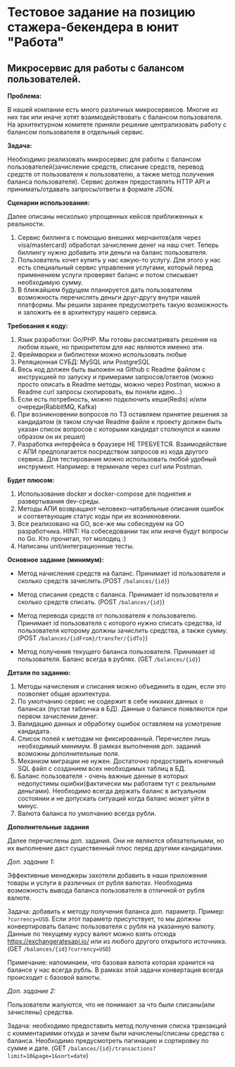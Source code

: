 # Тестовое задание на позицию стажера-бекендера в юнит "Работа"

## Микросервис для работы с балансом пользователей.

**Проблема:**

В нашей компании есть много различных микросервисов. 
Многие из них так или иначе хотят взаимодействовать с балансом 
пользователя. На архитектурном комитете приняли решение централизовать 
работу с балансом пользователя в отдельный сервис. 

**Задача:**

Необходимо реализовать микросервис для работы с балансом 
пользователей(зачисление средств, списание средств, перевод средств 
от пользователя к пользователю, а также метод получения 
баланса пользователя). Сервис должен предоставлять HTTP API и 
принимать/отдавать запросы/ответы в формате JSON. 

**Сценарии использования:**

Далее описаны несколько упрощенных кейсов приближенных к реальности.
1. Сервис биллинга с помощью внешних мерчантов(аля через visa/mastercard) 
обработал зачисление денег на наш счет. Теперь биллингу нужно добавить 
эти деньги на баланс пользователя. 
2. Пользователь хочет купить у нас какую-то услугу. Для этого у нас есть 
специальный сервис управления услугами, который перед применением услуги 
проверяет баланс и потом списывает необходимую сумму. 
3. В ближайшем будущем планируется дать пользователям возможность перечислять 
деньги друг-другу внутри нашей платформы. Мы решили заранее предусмотреть 
такую возможность и заложить ее в архитектуру нашего сервиса. 

**Требования к коду:**

1. Язык разработки: Go/PHP. Мы готовы рассматривать решения на любом языке, 
но приоритетом для нас являются именно эти.
2. Фреймворки и библиотеки можно использовать любые
3. Реляционная СУБД: MySQL или PostgreSQL
4. Весь код должен быть выложен на Github с Readme файлом с инструкцией 
по запуску и примерами запросов/ответов (можно просто описать в Readme 
методы, можно через Postman, можно в Readme curl запросы скопировать, 
вы поняли идею...)
5. Если есть потребность, можно подключить кеши(Redis) и/или 
очереди(RabbitMQ, Kafka)
6. При возникновении вопросов по ТЗ оставляем принятие решения за 
кандидатом (в таком случае Readme файле к проекту должен быть указан 
список вопросов с которыми кандидат столкнулся и каким образом он их решил)
7. Разработка интерфейса в браузере НЕ ТРЕБУЕТСЯ. Взаимодействие с 
АПИ предполагается посредством запросов из кода другого сервиса. 
Для тестирования можно использовать любой удобный инструмент. 
Например: в терминале через curl или Postman.

**Будет плюсом:**

1. Использование docker и docker-compose для поднятия и 
развертывания dev-среды.
2. Методы АПИ возвращают человеко-читабельные описания ошибок и 
соответвующие статус коды при их возникновении.
3. Все реализовано на GO, все-же мы собеседуем на GO разработчика. 
HINT: На собеседовании так или иначе будут вопросы по Go. 
Кто прочитал, тот молодец :)
4. Написаны unit/интеграционные тесты.

**Основное задание (минимум):**

- Метод начисления средств на баланс. Принимает id пользователя и 
сколько средств зачислить.(POST `/balances/{id}`)

- Метод списания средств с баланса. Принимает id пользователя и 
сколько средств списать. (POST `/balances/{id}`)

- Метод перевода средств от пользователя к пользователю. Принимает id 
пользователя с которого нужно списать средства, id пользователя 
которому должны зачислить средства, а также сумму. (POST `/balances/{idFrom}/transfer/{idTo}`)

- Метод получения текущего баланса пользователя. 
Принимает id пользователя. Баланс всегда в рублях. (GET `/balances/{id}`)

**Детали по заданию:**

1. Методы начисления и списания можно объединить в один, если это 
позволяет общая архитектура.
2. По умолчанию сервис не содержит в себе никаких данных о балансах
(пустая табличка в БД). Данные о балансе появляются при первом 
зачислении денег. 
3. Валидацию данных и обработку ошибок оставляем на 
усмотрение кандидата.
4. Список полей к методам не фиксированный. Перечислен лишь необходимый 
минимум. В рамках выполнения доп. заданий возможны дополнительные поля.
5. Механизм миграции не нужен. Достаточно 
предоставить конечный SQL файл с созданием 
всех необходимых таблиц в БД. 
6. Баланс пользователя - очень важные данные в которых недопустимы 
ошибки(фактически мы работаем тут с реальными деньгами). 
Необходимо всегда держать баланс в актуальном состоянии и 
не допускать ситуаций когда баланс может уйти в минус. 
7. Валюта баланса по умолчанию всегда рубли.

**Дополнительные задания**

Далее перечислены доп. задания. Они не являются обязательными, но их 
выполнение даст существенный плюс перед другими кандидатами. 

*Доп. задание 1:*

Эффективные менеджеры захотели добавить в наши приложения товары и услуги 
в различных от рубля валютах. Необходима возможность вывода баланса 
пользователя в отличной от рубля валюте.

Задача: добавить к методу получения баланса доп. параметр. 
Пример: `?currency=USD`. 
Если этот параметр присутствует, то мы должны конвертировать баланс 
пользователя с рубля на указанную валюту. Данные по текущему курсу валют 
можно взять отсюда https://exchangeratesapi.io/ или из любого другого 
открытого источника.
(GET `/balances/{id}?currency=USD`)

Примечание: напоминаем, что базовая валюта которая хранится на балансе 
у нас всегда рубль. В рамках этой задачи конвертация всегда происходит 
с базовой валюты.

*Доп. задание 2:*

Пользователи жалуются, что не понимают за что были списаны(или зачислены) средства. 

Задача: необходимо предоставить метод получения списка транзакций с 
комментариями откуда и зачем были начислены/списаны средства с баланса. 
Необходимо предусмотреть пагинацию и сортировку по сумме и дате.
(GET `/balances/{id}/transactions?limit=10&page=1&sort=date`)
